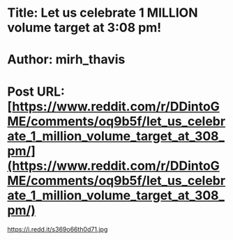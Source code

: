 # Title: Let us celebrate 1 MILLION volume target at 3:08 pm!
# Author: mirh_thavis
# Post URL: [https://www.reddit.com/r/DDintoGME/comments/oq9b5f/let_us_celebrate_1_million_volume_target_at_308_pm/](https://www.reddit.com/r/DDintoGME/comments/oq9b5f/let_us_celebrate_1_million_volume_target_at_308_pm/)


https://i.redd.it/s369o66th0d71.jpg